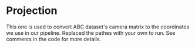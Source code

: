 # Projection

This one is used to convert ABC dataset's camera matrix to the coordinates we use in our pipeline. Replaced the pathes with your own to run. See comments in the code for more details.

